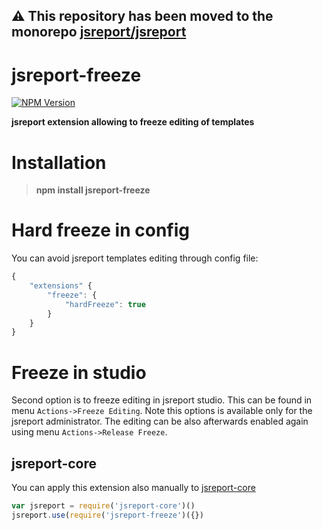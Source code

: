 **⚠️ This repository has been moved to the monorepo [jsreport/jsreport](https://github.com/jsreport/jsreport)**
--

# jsreport-freeze
[![NPM Version](http://img.shields.io/npm/v/jsreport-freeze.svg?style=flat-square)](https://npmjs.com/package/jsreport-freeze)

**jsreport extension allowing to freeze editing of templates**

# Installation
> **npm install jsreport-freeze**

# Hard freeze in config

You can avoid jsreport templates editing through config file:
```js
{
	"extensions" {
		"freeze": {
			"hardFreeze": true
		}
	}
}
```

# Freeze in studio
Second option is to freeze editing in jsreport studio. This can be found in menu `Actions->Freeze Editing`. Note this options is available only for the jsreport administrator. The editing can be also afterwards enabled again using menu `Actions->Release Freeze`.

## jsreport-core
You can apply this extension also manually to [jsreport-core](https://github.com/jsreport/jsreport-core)

```js
var jsreport = require('jsreport-core')()
jsreport.use(require('jsreport-freeze')({})
